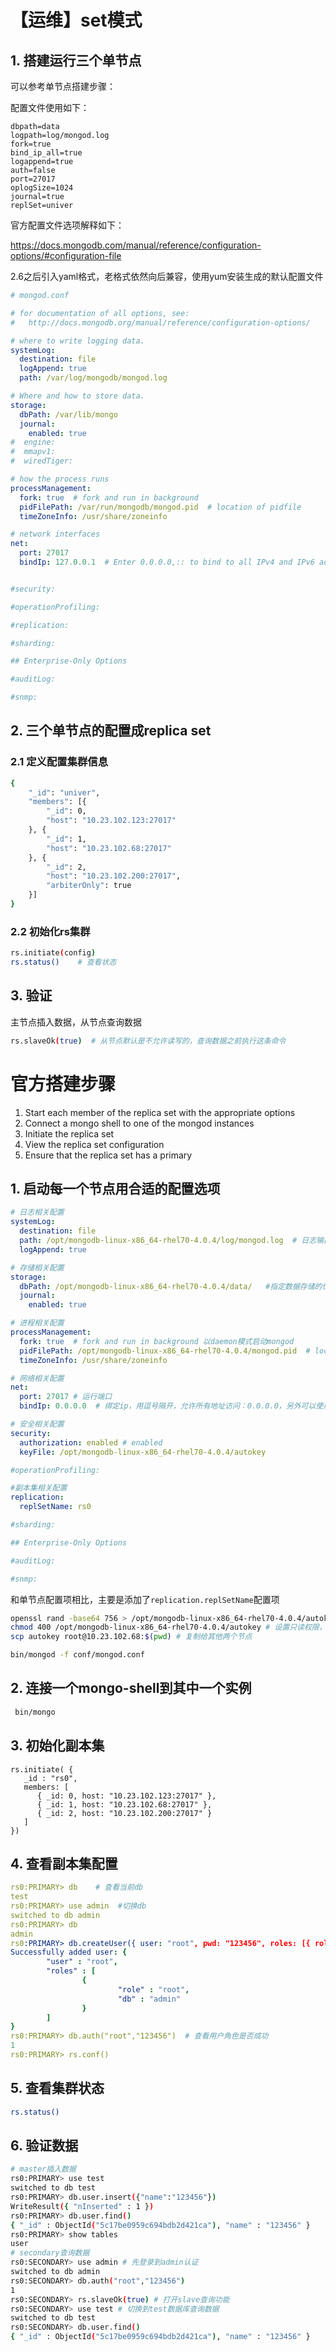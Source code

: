 # 【运维】set模式

## 1. 搭建运行三个单节点

可以参考单节点搭建步骤：

配置文件使用如下：

```properties
dbpath=data
logpath=log/mongod.log
fork=true
bind_ip_all=true
logappend=true
auth=false
port=27017
oplogSize=1024
journal=true
replSet=univer
```

官方配置文件选项解释如下：

https://docs.mongodb.com/manual/reference/configuration-options/#configuration-file

2.6之后引入yaml格式，老格式依然向后兼容，使用yum安装生成的默认配置文件

```yaml
# mongod.conf

# for documentation of all options, see:
#   http://docs.mongodb.org/manual/reference/configuration-options/

# where to write logging data.
systemLog:
  destination: file
  logAppend: true
  path: /var/log/mongodb/mongod.log

# Where and how to store data.
storage:
  dbPath: /var/lib/mongo
  journal:
    enabled: true
#  engine:
#  mmapv1:
#  wiredTiger:

# how the process runs
processManagement:
  fork: true  # fork and run in background
  pidFilePath: /var/run/mongodb/mongod.pid  # location of pidfile
  timeZoneInfo: /usr/share/zoneinfo

# network interfaces
net:
  port: 27017
  bindIp: 127.0.0.1  # Enter 0.0.0.0,:: to bind to all IPv4 and IPv6 addresses or, alternatively, use the net.bindIpAll setting.


#security:

#operationProfiling:

#replication:

#sharding:

## Enterprise-Only Options

#auditLog:

#snmp:
```



## 2. 三个单节点的配置成replica set

### 2.1 定义配置集群信息

```bash
{
    "_id": "univer",
    "members": [{
        "_id": 0,
        "host": "10.23.102.123:27017"
    }, {
        "_id": 1,
        "host": "10.23.102.68:27017"
    }, {
        "_id": 2,
        "host": "10.23.102.200:27017",
        "arbiterOnly": true
    }]
}
```



### 2.2 初始化rs集群

```bash
rs.initiate(config) 
rs.status()    # 查看状态
```



## 3. 验证

主节点插入数据，从节点查询数据

```bash
rs.slaveOk(true)  # 从节点默认是不允许读写的，查询数据之前执行这条命令
```





# 官方搭建步骤

1. Start each member of the replica set with the appropriate options
2. Connect a mongo shell to one of the mongod instances
3. Initiate the replica set
4. View the replica set configuration
5. Ensure that the replica set has a primary


## 1. 启动每一个节点用合适的配置选项

```yaml
# 日志相关配置
systemLog:
  destination: file
  path: /opt/mongodb-linux-x86_64-rhel70-4.0.4/log/mongod.log  # 日志输出路径
  logAppend: true

# 存储相关配置
storage:
  dbPath: /opt/mongodb-linux-x86_64-rhel70-4.0.4/data/   #指定数据存储的位置
  journal:
    enabled: true

# 进程相关配置
processManagement:
  fork: true  # fork and run in background 以daemon模式启动mongod
  pidFilePath: /opt/mongodb-linux-x86_64-rhel70-4.0.4/mongod.pid  # location of pidfile
  timeZoneInfo: /usr/share/zoneinfo

# 网络相关配置
net:
  port: 27017 # 运行端口
  bindIp: 0.0.0.0  # 绑定ip，用逗号隔开，允许所有地址访问：0.0.0.0，另外可以使用net.bindIpAll允许所有地址访问

# 安全相关配置
security:
  authorization: enabled # enabled
  keyFile: /opt/mongodb-linux-x86_64-rhel70-4.0.4/autokey

#operationProfiling:

#副本集相关配置
replication:
  replSetName: rs0

#sharding:

## Enterprise-Only Options

#auditLog:

#snmp:
```



和单节点配置项相比，主要是添加了`replication.replSetName`配置项



```bash
openssl rand -base64 756 > /opt/mongodb-linux-x86_64-rhel70-4.0.4/autokey  #生成一个加密串，其实只要内容相同就可以，这里使用工具生成了一个字符串
chmod 400 /opt/mongodb-linux-x86_64-rhel70-4.0.4/autokey # 设置只读权限，免得被无意修改了
scp autokey root@10.23.102.68:$(pwd) # 复制给其他两个节点
```





```bash
bin/mongod -f conf/mongod.conf
```



## 2. 连接一个mongo-shell到其中一个实例

```bash
 bin/mongo
```



## 3. 初始化副本集

```
rs.initiate( {
   _id : "rs0",
   members: [
      { _id: 0, host: "10.23.102.123:27017" },
      { _id: 1, host: "10.23.102.68:27017" },
      { _id: 2, host: "10.23.102.200:27017" }
   ]
})
```



## 4. 查看副本集配置

```yaml
rs0:PRIMARY> db    # 查看当前db
test
rs0:PRIMARY> use admin  #切换db
switched to db admin
rs0:PRIMARY> db
admin
rs0:PRIMARY> db.createUser({ user: "root", pwd: "123456", roles: [{ role: "root", db: "admin" }] })   # 创建用户，给root角色
Successfully added user: {
        "user" : "root",
        "roles" : [
                {
                        "role" : "root",
                        "db" : "admin"
                }
        ]
}
rs0:PRIMARY> db.auth("root","123456")  # 查看用户角色是否成功
1
rs0:PRIMARY> rs.conf()
```



## 5. 查看集群状态

```bash
rs.status()
```



## 6. 验证数据

```bash
# master插入数据
rs0:PRIMARY> use test
switched to db test
rs0:PRIMARY> db.user.insert({"name":"123456"})
WriteResult({ "nInserted" : 1 })
rs0:PRIMARY> db.user.find()
{ "_id" : ObjectId("5c17be0959c694bdb2d421ca"), "name" : "123456" }
rs0:PRIMARY> show tables
user
# secondary查询数据
rs0:SECONDARY> use admin # 先登录到admin认证
switched to db admin
rs0:SECONDARY> db.auth("root","123456")
1
rs0:SECONDARY> rs.slaveOk(true) # 打开slave查询功能
rs0:SECONDARY> use test # 切换到test数据库查询数据
switched to db test
rs0:SECONDARY> db.user.find()
{ "_id" : ObjectId("5c17be0959c694bdb2d421ca"), "name" : "123456" }
```






